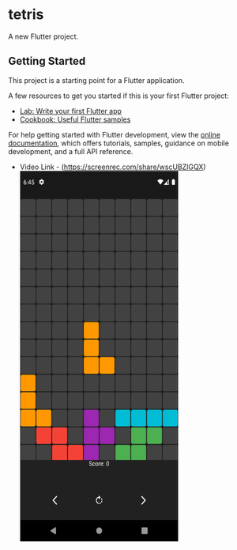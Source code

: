 # tetris

A new Flutter project.

## Getting Started

This project is a starting point for a Flutter application.

A few resources to get you started if this is your first Flutter project:

- [Lab: Write your first Flutter app](https://docs.flutter.dev/get-started/codelab)
- [Cookbook: Useful Flutter samples](https://docs.flutter.dev/cookbook)

For help getting started with Flutter development, view the
[online documentation](https://docs.flutter.dev/), which offers tutorials,
samples, guidance on mobile development, and a full API reference.

- Video Link - (https://screenrec.com/share/wscUBZIGQX)
<br/><img src="./assets/images/game%20photo.png" width="320" height="750" align="center">
